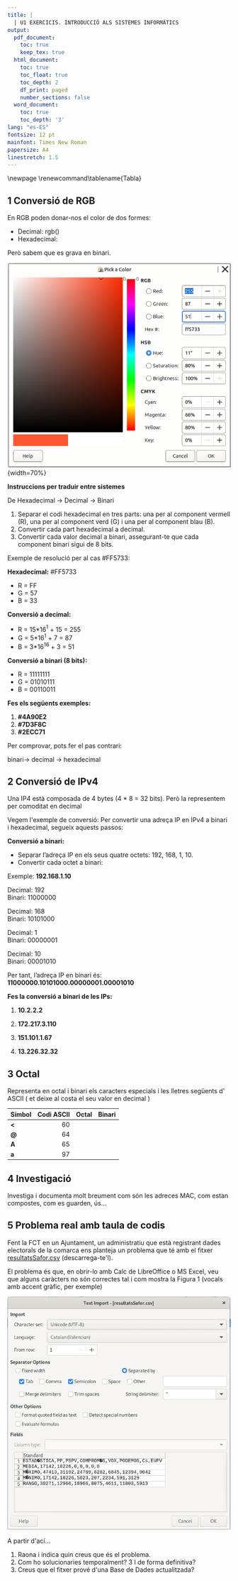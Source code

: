 ```yaml
---
title: |
  | U1 EXERCICIS. INTRODUCCIÓ ALS SISTEMES INFORMÀTICS
output:
  pdf_document: 
    toc: true
    keep_tex: true
  html_document:
    toc: true
    toc_float: true
    toc_depth: 2
    df_print: paged
    number_sections: false
  word_document:
    toc: true
    toc_depth: '3'
lang: "es-ES"
fontsize: 12 pt
mainfont: Times New Roman
papersize: A4
linestretch: 1.5
---
```


\newpage
\renewcommand\tablename{Tabla}

## 1 Conversió de RGB

En RGB poden donar-nos el color de dos formes:

* Decimal: rgb()
* Hexadecimal: 

Però sabem que es grava en binari.

![](png/rgbExercici.png){width=70%}


**Instruccions per traduir entre sistemes**

De Hexadecimal -> Decimal -> Binari

1. Separar el codi hexadecimal en tres parts: una per al component vermell (R), una per al component verd (G) i una per al component blau (B).
2. Convertir cada part hexadecimal a decimal.
3. Convertir cada valor decimal a binari, assegurant-te que cada component binari sigui de 8 bits.

Exemple de resolució per al cas #FF5733:

**Hexadecimal:** #FF5733  
   - R = FF  
   - G = 57  
   - B = 33  

**Conversió a decimal:**
   - R = 15*16$^{1}$ + 15 = 255  
   - G = 5*16$^{1}$ + 7 = 87  
   - B = 3*16$^{16}$ + 3 =  51

**Conversió a binari (8 bits):** 
   - R = 11111111  
   - G = 01010111  
   - B = 00110011  
   

**Fes els següents exemples:**

1. **#4A90E2**  
3. **#7D3F8C**  
4. **#2ECC71**  

Per comprovar, pots fer el pas contrari:

binari-> decimal -> hexadecimal
## 2 Conversió de IPv4

Una IP4 està composada de 4 bytes (4 * 8 = 32 bits). Però la representem per comoditat en decimal

Vegem l'exemple de conversió:
Per convertir una adreça IP en IPv4 a binari i hexadecimal, segueix aquests passos:

**Conversió a binari:**

   - Separar l’adreça IP en els seus quatre octets: 192, 168, 1, 10.
   - Convertir cada octet a binari:

Exemple: **192.168.1.10**
   
   Decimal: 192  
   Binari: 11000000

   Decimal: 168  
   Binari: 10101000

   Decimal: 1  
   Binari: 00000001

   Decimal: 10  
   Binari: 00001010

Per tant, l’adreça IP en binari és:  
     **11000000.10101000.00000001.00001010**

**Fes la conversió a binari de les IPs:**

1. **10.2.2.2**

2. **172.217.3.110**

3. **151.101.1.67**

4. **13.226.32.32**


## 3 Octal

Representa en octal i binari els caracters especials i les lletres següents d' ASCII ( et deixe al costa el seu valor en decimal )

|Símbol|Codi ASCII|Octal|Binari|
|:--|--:|---|---|
|**<**| 60|||
|**\@**|64|||
|**A**|65|||
|**a**| 97|||

## 4 Investigació

Investiga i documenta molt breument com són les adreces MAC, com estan compostes,  com es guarden, ús...

## 5 Problema real amb taula de codis

Fent la FCT en un Ajuntament, un administratiu que està registrant dades electorals de la comarca ens planteja un problema que té amb el fitxer [resultatsSafor.csv](altres/resultatsSafor.csv) (descarrega-te'l).

El problema és que, en obrir-lo amb Calc de LibreOffice o MS Excel, veu que alguns caràcters no són correctes tal i com mostra la Figura 1 (vocals amb accent gràfic, per exemple)

![*Figura 1: Importació de CSV*](png/resultatsSafor.png)

A partir d'ací...

1. Raona i indica quin creus que és el problema.
2. Com ho solucionaries temporalment?
3  I de forma definitiva?
4. Creus que el fitxer prové d'una Base de Dades actualitzada?


